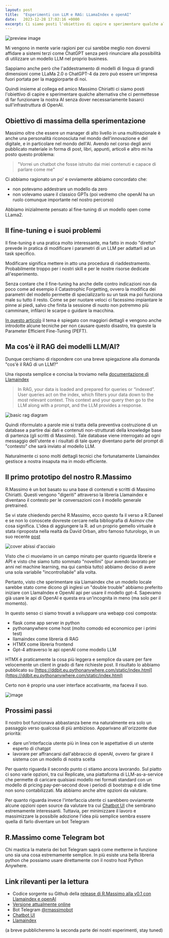 ```yaml
---
layout: post
title:  "Esperimenti con LLM e RAG: LLamaIndex e openAI"
date:   2023-12-28 17:02:16 +0000
excerpt: Ci siamo posti l'obiettivo di capire e sperimentare qualche alternativa che ci permettesse di far funzionare la nostra AI senza dover necessariamente basarci sull'infrastruttura di OpenAI
---
```


![preview image](/images/posts/diario-lab-1.png)




Mi vengono in mente varie ragioni per cui sarebbe meglio non doversi affidare a sistemi terzi come ChatGPT senza però rinunciare alla possibilità di utilizzare un modello LLM nel proprio business.

Sappiamo anche però che l'addestramento di modelli di lingua di grandi dimensioni come LLaMa 2.0 o ChatGPT-4 da zero può essere un'impresa fuori portata per la maggiorparte di noi. 

Quindi insieme al collega ed amico Massimo Chiriatti ci siamo posti l'obiettivo di capire e sperimentare qualche alternativa che ci permettesse di far funzionare la nostra AI senza dover necessariamente basarci sull'infrastruttura di OpenAI.

## Obiettivo di massima della sperimentazione

Massimo oltre che essere un manager di alto livello in una multinazionale è anche una personalità riconosciuta nel mondo dell'innovazione e del digitale, e in particolare nel mondo dell'AI. Avendo nel corso degli anni pubblicato materiale in forma di post, libri, appunti, articoli e altro mi ha posto questo problema:

> "Vorrei un chatbot che fosse istruito dai miei contenuti e capace di parlare come me"

Ci abbiamo ragionato un po' e ovviamente abbiamo concordato che:
- non potevamo addestrare un modello da zero
- non volevamo usare il classico GPTs (poi vedremo che openAI ha un ruolo comunque importante nel nostro percorso)

Abbiamo inizialmente pensato al fine-tuning di un modello open come LLama2.

## Il fine-tuning e i suoi problemi

Il fine-tuning è una pratica molto interessante, ma fatto in modo "diretto" prevede in pratica di modificare i parametri di un LLM per adattarli ad un task specifico. 

Modificare significa mettere in atto una procedura di riaddestramento. Probabilmente troppo per i nostri skill e per le nostre risorse dedicate all'esperimento.

Senza contare che il fine-tuning ha anche delle contro indicazioni non da poco come ad esempio il Catastrophic Forgetting, ovvero la modifica dei parametri del modello permette di specializzarlo su un task ma poi funziona male su tutto il resto. Come se per nuotare veloci ci facessimo impiantare le pinne ai piedi, salvo che finita la sessione di nuoto non potremmo più camminare, infilarci le scarpe o guidare la macchina.

[In questo articolo](https://medium.com/@S.Shakir/mastering-task-specific-brilliance-battling-catastrophic-forgetting-with-fine-tuned-llms-c0bde311d406) il tema è spiegato con maggiori dettagli e vengono anche introdotte alcune tecniche per non causare questo disastro, tra queste la Parameter Efficient Fine-Tuning (PEFT).




## Ma cos'è il RAG dei modelli LLM/AI?

Dunque cerchiamo di rispondere con una breve spiegazione alla domanda "cos'è il RAG di un LLM?"

Una risposta semplice e concisa la troviamo nella [documentazione di Llamaindex](https://docs.llamaindex.ai/en/stable/getting_started/concepts.html)

>In RAG, your data is loaded and prepared for queries or “indexed”. User queries act on the index, which filters your data down to the most relevant context. This context and your query then go to the LLM along with a prompt, and the LLM provides a response.

![basic rag diagram](/images/posts/basic-rag.png)

Quindi riformulato a parole mie si tratta della preventiva costruzione di un database a partire dai dati e contenuti non-strutturati della knowledge base di partenza (gli scritti di Massimo). Tale database viene interrogato ad ogni messaggio dell'utente e i risultati di tale query diventano parte del prompt di "contesto" che sarà inviato al modello LLM.

Naturalmente ci sono molti dettagli tecnici che fortunatamente Llamaindex gestisce a nostra insaputa ma in modo efficiente.

## Il primo prototipo del nostro R.Massimo

R.Massimo è un bot basato su una base di contenuti e scritti di Massimo Chiriatti. Questi vengono "digeriti" attraverso la libreria Llamaindex e diventano il contesto per le conversazioni con il modello generale pretrained.

Se vi state chiedendo perché R.Massimo, ecco questo fa il verso a R.Daneel e se non lo conoscete dovreste cercare nella bibliografia di Asimov che cosa significa. L'idea di aggiungere la R. ad un proprio gemello virtuale è stata riproposta nella realtà da David Orban, altro famoso futurologo, in un suo recente [post](https://www.linkedin.com/feed/update/urn:li:activity:7146081835490463744/)

![cover abissi d'acciaio](/images/posts/abissi-acciaio.jpg)



Visto che ci muoviamo in un campo minato per quanto riguarda librerie e API e visto che siamo tutto sommato "novellini" (pur avendo lavorato per anni nel machine learning, ma qui cambia tutto) abbiamo deciso di avere una sola variabile "incontrollabile" alla volta. 

Pertanto, visto che sperimentare sia Llamaindex che un modello locale sarebbe stato come dicono gli inglesi un "double trouble" abbiamo preferito iniziare con LlamaIndex e OpenAI api per usare il modello gpt-4. Sapevamo già usare le api di OpenAI e questa era un'incognita in meno (ma solo per il momento).

In questo senso ci siamo trovati a sviluppare una webapp così composta:
- flask come app server in python
- pythonanywhere come host (molto comodo ed economico per i primi test)
- llamaindex come libreria di RAG
- HTMX come libreria frontend
- Gpt-4 attraverso le api openAI come modello LLM

HTMX è praticamente la cosa più leggera e semplice da usare per fare velocemente un client in grado di fare richieste post. Il risultato lo abbiamo pubblicato su
[https://ddbit.eu.pythonanywhere.com/static/index.html](https://ddbit.eu.pythonanywhere.com/static/index.html)

Certo non è proprio una user interface accativante, ma faceva il suo.

![image](/images/posts/rmassimo-poc1.png)

## Prossimi passi

Il nostro bot funzionava abbastanza bene ma naturalmente era solo un passaggio verso qualcosa di più ambizioso. Apparivano all'orizzonte due priorità:
- dare un'interfaccia utente più in linea con le aspettative di un utente esperto di chatgpt
- lavorare per affrancarsi dall'abbraccio di openAI, ovvero far girare il sistema con un modello di nostra scelta

Per quanto riguarda il secondo punto ci stiamo ancora lavorando. Sul piatto ci sono varie opzioni, tra cui Replicate, una piattaforma di LLM-as-a-service che permette di caricare qualsiasi modello nei formati standard con un modello di pricing pay-per-second dove i periodi di bootstrap e di idle time non sono contabilizzati. Ma abbiamo anche altre opzioni da valutare.

Per quanto riguarda invece l'interfaccia utente ci sarebbero ovviamente alcune opzioni open source da valutare tra cui [Chatbot UI](https://www.chatbotui.com) che sembrano estremamente interessanti. Tuttavia, per minimizzare il lavoro e massimizzare la possibile adozione l'idea più semplice sembra essere quella di farlo diventare un bot Telegram


## R.Massimo come Telegram bot

Chi mastica la materia dei bot Telegram saprà come metterne in funzione uno sia una cosa estremamente semplice. In più esiste una bella libreria python che possiamo usare direttamente con il nostro host Python Anywhere.


## Link rilevanti per la lettura

- Codice sorgente su Github della [release di R.Massimo alla v0.1 con Llamaindex e openAI](https://github.com/ddbit/rag/releases/tag/v0.1)
- [Versione attualmente online](https://ddbit.eu.pythonanywhere.com/static/index.html)
- Bot Telegram [@rmassimobot](https://web.telegram.org/k/#@rmassimobot)
- [Chatbot UI](https://www.chatbotui.com)
- [Llamaindex](https://docs.llamaindex.ai)


(a breve pubblicheremo la seconda parte dei nostri esperimenti, stay tuned)






